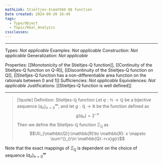 ```yaml
---
mathLink: Stieltjes-$\mathbb Q$ function
Date created: 2024-09-20 16:49
tags:
  - Type/Object
  - Topic/Real_Analysis
cssclasses:
---
```


---  

Types: _Not applicable_
Examples: _Not applicable_
Construction: _Not applicable_
Generalization: _Not applicable_

Properties: [[Monotonicity of the Stieltjes-Q function]], [[Continuity of the Stieltjes-Q function on Q-R]], [[Discontinuity of the Stieltjes-Q function on Q]], [[Stieltjes-Q function has a non-differentiable area function on the rationals between 0 and 1]]
Sufficiencies: _Not applicable_
Equivalences: _Not applicable_
Justifications: [[Stieltjes-Q function is well defined]]

---

> [!quote] Definition: Stieltjes-$\mathbb Q$ function
> Let $q:\mathbb{N}\to \mathbb{Q}$ be a bijective sequence $(q_n)^\infty_{n=0}$, and let $g:\mathbb{Q}\to \mathbb{R}$ be the function defined as $$ g(q_{n})=2^{-n} $$Then we define the Stieltjes-$\mathbb{Q}$ function $\Xi_{\mathbb{Q}}$ as $$\Xi_{\mathbb{Q}}:\mathbb{R}\to \mathbb{R}: x \mapsto \sum^{}_{r\in \mathbb{Q}: r<x}g(r)$$

Note that the exact mappings of $\Xi_{\mathbb{Q}}$ is dependent on the choice of sequence $(q_n)^\infty_{n=0}$